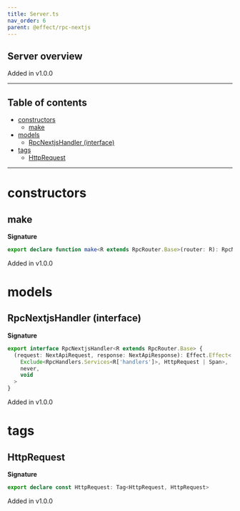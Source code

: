 ```yaml
---
title: Server.ts
nav_order: 6
parent: @effect/rpc-nextjs
---
```


## Server overview

Added in v1.0.0

---

<h2 class="text-delta">Table of contents</h2>

- [constructors](#constructors)
  - [make](#make)
- [models](#models)
  - [RpcNextjsHandler (interface)](#rpcnextjshandler-interface)
- [tags](#tags)
  - [HttpRequest](#httprequest)

---

# constructors

## make

**Signature**

```ts
export declare function make<R extends RpcRouter.Base>(router: R): RpcNextjsHandler<R>
```

Added in v1.0.0

# models

## RpcNextjsHandler (interface)

**Signature**

```ts
export interface RpcNextjsHandler<R extends RpcRouter.Base> {
  (request: NextApiRequest, response: NextApiResponse): Effect.Effect<
    Exclude<RpcHandlers.Services<R['handlers']>, HttpRequest | Span>,
    never,
    void
  >
}
```

Added in v1.0.0

# tags

## HttpRequest

**Signature**

```ts
export declare const HttpRequest: Tag<HttpRequest, HttpRequest>
```

Added in v1.0.0
